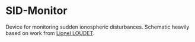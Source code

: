 # SID-Monitor

Device for monitoring sudden ionospheric disturbances. Schematic heavily based on work from [Lionel LOUDET](https://sidstation.loudet.org/home-en.xhtml).